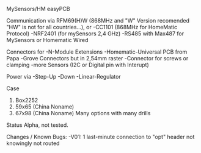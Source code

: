 MySensors/HM easyPCB 

Communication via 
RFM69(H)W (868MHz and "W" Version recomended "HW" is not for all countries...), or 
-CC1101 (868MHz for HomeMatic Protocol) 
-NRF2401 (for mySensors 2,4 GHz) 
-RS485 with Max487 for MySensors or Homematic Wired 
 
Connectors for 
-N-Module Extensions 
-Homematic-Universal PCB from Papa 
-Grove Connectors but in 2,54mm raster 
-Connector for screws or clamping 
-more Sensors (I2C or Digital pin with Interupt) 
 
Power via 
-Step-Up 
-Down 
-Linear-Regulator 

Case 
1) Box2252
2) 59x65 (China Noname)
3) 67x98 (China Noname)
Many options with many drills 

Status 
Alpha, not tested. 
 
Changes / Known Bugs: 
-V01: 1 last-minute connection to "opt" header not knowingly not routed 


